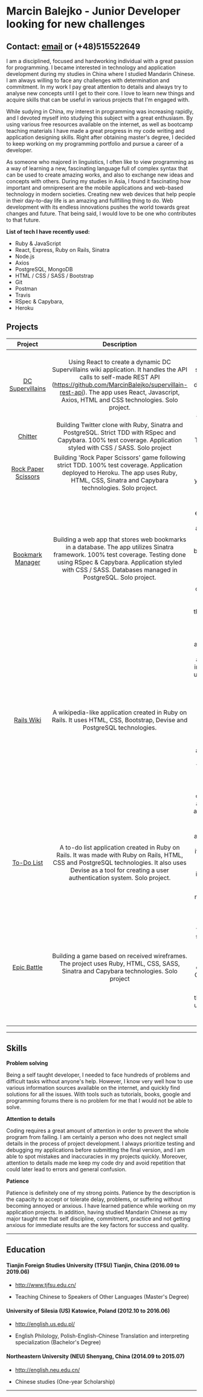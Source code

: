 # Marcin Balejko - Junior Developer looking for new challenges

## Contact: [email](mailto:marcinbalejko@gmail.com) or (+48)515522649

I am a disciplined, focused and hardworking individual with a great passion for programming. I became interested in technology and application development during my studies in China where I studied Mandarin Chinese. I am always willing to face any challenges with determination and commitment. In my work I pay great attention to details and always try to analyse new concepts until I get to their core. I love to learn new things and acquire skills that can be useful in various projects that I'm engaged with.

While sudying in China, my interest in programming was increasing rapidly, and I devoted myself into studying this subject with a great enthusiasm. By using various free resources available on the internet, as well as bootcamp teaching materials I have made a great progress in my code writing and application designing skills.
Right after obtaining master's degree, I decided to keep working on my programming portfolio and pursue a career of a developer.

As someone who majored in linguistics, I often like to view programming as a way of learning a new, fascinating language full of complex syntax that can be used to create amazing works, and also to exchange new ideas and concepts with others. During my studies in Asia, I found it fascinating how important and omnipresent are the mobile applications and web-based technology in modern societies. Creating new web devices that help people in their day-to-day life is an amazing and fullfilling thing to do. Web development with its endless innovations pushes the world towards great changes and future. That being said, I would love to be one who contributes to that future.


**List of tech I have recently used:**

- Ruby & JavaScript
- React, Express, Ruby on Rails, Sinatra
- Node.js
- Axios
- PostgreSQL, MongoDB
- HTML / CSS / SASS / Bootstrap
- Git
- Postman
- Travis
- RSpec & Capybara,
- Heroku

## Projects


|   Project    |   Description    | About      | Language        |
|:------------:|:----------------:|:------------:|:------------:|
|   [DC Supervillains](https://github.com/MarcinBalejko/dc-supervillains)    | Using React to create a dynamic DC Supervillains wiki application. It handles the API calls to self-made REST API (https://github.com/MarcinBalejko/supervillain-rest-api). The app uses React, Javascript, Axios, HTML and CSS technologies. Solo project. | User can select supervillains from the database and learn some basic information about them. | JavaScript, React  |
|   [Chitter](https://github.com/MarcinBalejko/chitter-challenge)   | Building Twitter clone with Ruby, Sinatra and PostgreSQL. Strict TDD with RSpec and Capybara. 100% test coverage. Application styled with CSS / SASS. Solo project | Simple Twitter clone  |Ruby      |
|   [Rock Paper Scissors](https://github.com/MarcinBalejko/rps-challenge)    | Building 'Rock Paper Scissors' game following strict TDD. 100% test coverage. Application deployed to Heroku. The app uses Ruby, HTML, CSS, Sinatra and Capybara technologies. Solo project. | Rock Paper Scissors in your browser | Ruby  |
|   [Bookmark Manager](https://github.com/MarcinBalejko/bookmark_manager_challenge)    | Building a web app that stores web bookmarks in a database. The app utilizes Sinatra framework. 100% test coverage. Testing done using RSpec & Capybara. Application styled with CSS / SASS. Databases managed in PostgreSQL. Solo project. | Bookmark manager enables user to make an account and create his own bookmarks to web pages. Each bookmark can be commented, tagged and deleted by the user. Solo project | Ruby  |
|   [Rails Wiki](https://github.com/MarcinBalejko/rails-wiki)   | A wikipedia-like application created in Ruby on Rails. It uses HTML, CSS, Bootstrap, Devise and PostgreSQL technologies. | Users can create an account, sign in and post articles with images. Each user can post multiple articles. Articles appear on the main page of the application and can be viewed by anyone. The articles on the wiki can be easily removed or edited, but only by their author or by administrator. | Ruby |
|   [To-Do List](https://github.com/MarcinBalejko/todo-list-rails)   | A to-do list application created in Ruby on Rails. It was made with Ruby on Rails, HTML, CSS and PostgreSQL technologies. It also uses Devise as a tool for creating a user authentication system. Solo project.   | Users can create an account, sign in and add items to their own to-do list. The items on the list can be easily removed and modified. | Ruby  |
|   [Epic Battle](https://github.com/MarcinBalejko/epic_battle_challenge)    | Building a game based on received wireframes. The project uses Ruby, HTML, CSS, SASS, Sinatra and Capybara technologies. Solo project | A simple battle game for signle or two players, where each player can choose his own (Family Guy themed) character and attack the opponent using various types of attacks.   |  Ruby, JavaScript  |

-------

## Skills

**Problem solving**

Being a self taught developer, I needed to face hundreds of problems and difficult tasks without anyone's help. However, I know very well how to use various information sources available on the internet, and quickly find  solutions for all the issues. With tools such as tutorials, books, google and programming forums there is no problem for me that I would not be able to solve.

**Attention to details**

Coding requires a great amount of attention in order to prevent the whole program from failing. I am certainly a person who does not neglect small details in the process of project development. I always prioritize testing and debugging my applications before submitting the final version, and I am able to spot mistakes and inaccuracies in my projects quickly.
Moreover, attention to details made me keep my code dry and avoid repetition that could later lead to errors and general confusion.

**Patience**

Patience is definitely one of my strong points. Patience by the description is the capacity to accept or tolerate delay, problems, or suffering without becoming annoyed or anxious. I have learned patience while working on my application projects. In addition, having studied Mandarin Chinese as my major taught me that self discipline, commitment, practice and not getting anxious for immediate results are the key factors for success and quality.

--------

## Education

#### Tianjin Foreign Studies University (TFSU) Tianjin, China (2016.09 to 2019.06)
- http://www.tjfsu.edu.cn/

-  Teaching Chinese to Speakers of Other Languages (Master's Degree)

#### University of Silesia (US) Katowice, Poland (2012.10 to 2016.06)
- http://english.us.edu.pl/

- English Philology, Polish-English-Chinese Translation and interpreting specialization (Bachelor's Degree)

#### Northeastern University (NEU) Shenyang, China (2014.09 to 2015.07)
- http://english.neu.edu.cn/

- Chinese studies (One-year Scholarship)

--------
